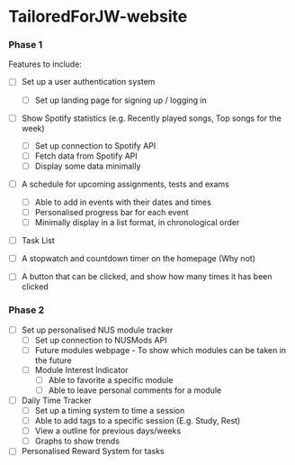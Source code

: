 # TailoredForJW-website

### Phase 1

Features to include:
- [ ] Set up a user authentication system
  - [ ] Set up landing page for signing up / logging in
- [ ] Show Spotify statistics (e.g. Recently played songs, Top songs for the week)
  - [ ] Set up connection to Spotify API
  - [ ] Fetch data from Spotify API
  - [ ] Display some data minimally
- [ ] A schedule for upcoming assignments, tests and exams
  - [ ] Able to add in events with their dates and times
  - [ ] Personalised progress bar for each event
  - [ ] Minimally display in a list format, in chronological order
- [ ] Task List
- [ ] A stopwatch and countdown timer on the homepage (Why not)
- [ ] A button that can be clicked, and show how many times it has been clicked


### Phase 2
- [ ] Set up personalised NUS module tracker
  - [ ] Set up connection to NUSMods API
  - [ ] Future modules webpage - To show which modules can be taken in the future
  - [ ] Module Interest Indicator
    - [ ] Able to favorite a specific module
    - [ ] Able to leave personal comments for a module
- [ ] Daily Time Tracker
  - [ ] Set up a timing system to time a session
  - [ ] Able to add tags to a specific session (E.g. Study, Rest)
  - [ ] View a outline for previous days/weeks
  - [ ] Graphs to show trends
- [ ] Personalised Reward System for tasks
